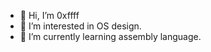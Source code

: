 - 👋 Hi, I’m 0xffff
- 👀 I’m interested in OS design.
- 🌱 I’m currently learning assembly language.


<!---
Cyborglala/Cyborglala is a ✨ special ✨ repository because its `README.md` (this file) appears on your GitHub profile.
You can click the Preview link to take a look at your changes.
--->
